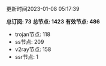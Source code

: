 更新时间2023-01-08 05:17:39

**总订阅: 73**
**总节点: 1423**
**有效节点: 486**
- trojan节点: 118
- ss节点: 209
- v2ray节点: 158
- ssr节点: 1
